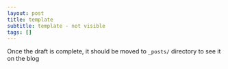 ```yaml
---
layout: post
title: template
subtitle: template - not visible
tags: []
---
```


Once the draft is complete, it should be moved to `_posts/` directory to see it on the blog